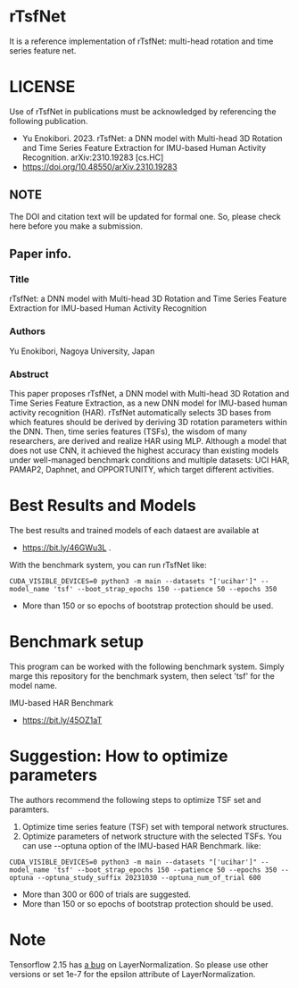 # rTsfNet

It is a reference implementation of rTsfNet: multi-head rotation and time series feature net.

# LICENSE
Use of rTsfNet in publications must be acknowledged by referencing the following publication. 

- Yu Enokibori. 2023. rTsfNet: a DNN model with Multi-head 3D Rotation and Time Series Feature Extraction for IMU-based Human Activity Recognition. arXiv:2310.19283 [cs.HC]
- https://doi.org/10.48550/arXiv.2310.19283

## NOTE
The DOI and citation text will be updated for formal one. So, please check here before you make a submission.

## Paper info. 
### Title
rTsfNet: a DNN model with Multi-head 3D Rotation and Time Series Feature Extraction for IMU-based Human Activity Recognition
### Authors
Yu Enokibori, Nagoya University, Japan
### Abstruct
This paper proposes rTsfNet, a DNN model with Multi-head 3D Rotation and Time Series Feature Extraction, as a new DNN model for IMU-based human activity recognition (HAR). rTsfNet automatically selects 3D bases from which features should be derived by deriving 3D rotation parameters within the DNN. Then, time series features (TSFs), the wisdom of many researchers, are derived and realize HAR using MLP. Although a model that does not use CNN, it achieved the highest accuracy than existing models under well-managed benchmark conditions and multiple datasets: UCI HAR, PAMAP2, Daphnet, and OPPORTUNITY, which target different activities.


# Best Results and Models
The best results and trained models of each dataest are available at
- https://bit.ly/46GWu3L
.

With the benchmark system, you can run rTsfNet like:
```
CUDA_VISIBLE_DEVICES=0 python3 -m main --datasets "['ucihar']" --model_name 'tsf' --boot_strap_epochs 150 --patience 50 --epochs 350
```

- More than 150 or so epochs of bootstrap protection should be used.

# Benchmark setup
This program can be worked with the following benchmark system.
Simply marge this repository for the benchmark system, then select 'tsf' for the model name.

IMU-based HAR Benchmark
- https://bit.ly/45OZ1aT

# Suggestion: How to optimize parameters

The authors recommend the following steps to optimize TSF set and paramters.
1. Optimize time series feature (TSF) set with temporal network structures.
2. Optimize parameters of network structure with the selected TSFs.
You can use --optuna option of the IMU-based HAR Benchmark.
like:
```
CUDA_VISIBLE_DEVICES=0 python3 -m main --datasets "['ucihar']" --model_name 'tsf' --boot_strap_epochs 150 --patience 50 --epochs 350 --optuna --optuna_study_suffix 20231030 --optuna_num_of_trial 600
```

- More than 300 or 600 of trials are suggested.
- More than 150 or so epochs of bootstrap protection should be used.

# Note
Tensorflow 2.15 has [a bug](https://github.com/tensorflow/tensorflow/issues/62607) on LayerNormalization.
So please use other versions or set 1e-7 for the epsilon attribute of LayerNormalization.
